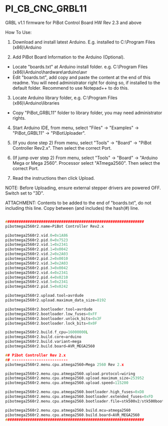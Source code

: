 # PI_CB_CNC_GRBL11
GRBL v1.1 firmware for PiBot Control Board HW Rev 2.3 and above

How To Use:
1. Download and install latest Arduino. E.g. installed to C:\Program Files (x86)\Arduino

2. Add PiBot Board Information to the Arduino (Optional).
  * Locate "boards.txt" at Arduino install folder. e.g. C:\Program Files (x86)\Arduino\hardware\arduino\avr
  * Edit "boards.txt", add copy and paste the content at the end of this readme. You will need administrator right for doing so, if installed to the default folder. Recommend to use Notepad++ to do this.
   
3. Locate Arduino library folder, e.g. C:\Program Files (x86)\Arduino\libraries
  * Copy "PiBot_GRBL11" folder to library folder, you may need administrator rights.
  
4. Start Arduino IDE, from menu, select "Files" -> "Examples" -> "PiBot_GRBL11" -> "PiBotUploader".

5. (If you done step 2) From menu, select "Tools" -> "Board" -> "PiBot Controller Rev2.x". Then select the correct Port.

6. (If jump over step 2) From menu, select "Tools" -> "Board" -> "Arduino Mega or Mega 2560". Processor select "ATmega2560". Then select the correct Port. 

7. Read the instructions then click Upload.

NOTE: Before Uploading, ensure external stepper drivers are powered OFF. Switch set to "3D".

  
ATTACHMENT:
Contents to be added to the end of "boards.txt", do not including this line. Copy between (and includes) the hash(#) line.

```c

##############################################################
pibotmega2560r2.name=PiBot Controller Rev2.x

pibotmega2560r2.vid.0=0x1A86
pibotmega2560r2.pid.0=0x7523
pibotmega2560r2.vid.1=0x2341
pibotmega2560r2.pid.1=0x0042
pibotmega2560r2.vid.2=0x2A03
pibotmega2560r2.pid.2=0x0010
pibotmega2560r2.vid.3=0x2A03
pibotmega2560r2.pid.3=0x0042
pibotmega2560r2.vid.4=0x2341
pibotmega2560r2.pid.4=0x0210
pibotmega2560r2.vid.5=0x2341
pibotmega2560r2.pid.5=0x0242

pibotmega2560r2.upload.tool=avrdude
pibotmega2560r2.upload.maximum_data_size=8192

pibotmega2560r2.bootloader.tool=avrdude
pibotmega2560r2.bootloader.low_fuses=0xFF
pibotmega2560r2.bootloader.unlock_bits=0x3F
pibotmega2560r2.bootloader.lock_bits=0x0F

pibotmega2560r2.build.f_cpu=16000000L
pibotmega2560r2.build.core=arduino
pibotmega2560r2.build.variant=mega
pibotmega2560r2.build.board=AVR_MEGA2560

## Pibot Controller Rev 2.x
## -------------------------
pibotmega2560r2.menu.cpu.atmega2560=Mega 2560 Rev 2.x

pibotmega2560r2.menu.cpu.atmega2560.upload.protocol=wiring
pibotmega2560r2.menu.cpu.atmega2560.upload.maximum_size=253952
pibotmega2560r2.menu.cpu.atmega2560.upload.speed=115200

pibotmega2560r2.menu.cpu.atmega2560.bootloader.high_fuses=0xD8
pibotmega2560r2.menu.cpu.atmega2560.bootloader.extended_fuses=0xFD
pibotmega2560r2.menu.cpu.atmega2560.bootloader.file=stk500v2/stk500boot_v2_mega2560.hex

pibotmega2560r2.menu.cpu.atmega2560.build.mcu=atmega2560
pibotmega2560r2.menu.cpu.atmega2560.build.board=AVR_MEGA2560
##############################################################

```

